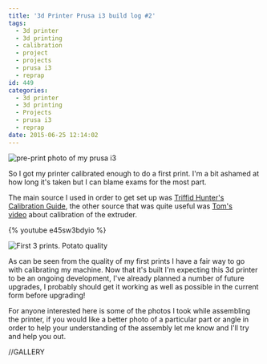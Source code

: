 ```yaml
---
title: '3d Printer Prusa i3 build log #2'
tags:
  - 3d printer
  - 3d printing
  - calibration
  - project
  - projects
  - prusa i3
  - reprap
id: 449
categories:
  - 3d printer
  - 3d printing
  - Projects
  - prusa i3
  - reprap
date: 2015-06-25 12:14:02
---
```


![pre-print photo of my prusa i3](/images/3d-printer-prusa-i3-build-log-2-1.jpg)

So I got my printer calibrated enough to do a first print. I'm a bit ashamed at how long it's taken but I can blame exams for the most part.

The main source I used in order to get set up was [Triffid Hunter's Calibration Guide](http://reprap.org/wiki/Triffid_Hunter%27s_Calibration_Guide), the other source that was quite useful was [Tom's video](https://www.youtube.com/watch?v=YUPfBJz3I6Y) about calibration of the extruder.<!--more-->

{% youtube e45sw3bdyio %}

![First 3 prints. Potato quality](/images/3d-printer-prusa-i3-build-log-2-2.jpg)

As can be seen from the quality of my first prints I have a fair way to go with calibrating my machine. Now that it's built I'm expecting this 3d printer to be an ongoing development, I've already planned a number of future upgrades, I probably should get it working as well as possible in the current form before upgrading!

For anyone interested here is some of the photos I took while assembling the printer, if you would like a better photo of a particular part or angle in order to help your understanding of the assembly let me know and I'll try and help you out.

//GALLERY

